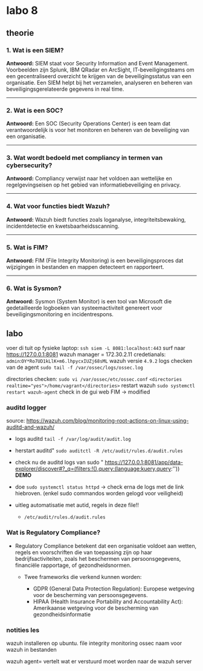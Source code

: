 # labo 8

## theorie

### 1. Wat is een SIEM?

**Antwoord:** SIEM staat voor Security Information and Event Management. Voorbeelden zijn Splunk, IBM QRadar en ArcSight, IT-beveiligingsteams om een gecentraliseerd overzicht te krijgen van de beveiligingsstatus van een organisatie. Een SIEM helpt bij het verzamelen, analyseren en beheren van beveiligingsgerelateerde gegevens in real time.

---

### 2. Wat is een SOC?

**Antwoord:** Een SOC (Security Operations Center) is een team dat verantwoordelijk is voor het monitoren en beheren van de beveiliging van een organisatie.

---

### 3. Wat wordt bedoeld met compliancy in termen van cybersecurity?

**Antwoord:** Compliancy verwijst naar het voldoen aan wettelijke en regelgevingseisen op het gebied van informatiebeveiliging en privacy.

---

### 4. Wat voor functies biedt Wazuh?

**Antwoord:** Wazuh biedt functies zoals loganalyse, integriteitsbewaking, incidentdetectie en kwetsbaarheidsscanning.

---

### 5. Wat is FIM?

**Antwoord:** FIM (File Integrity Monitoring) is een beveiligingsproces dat wijzigingen in bestanden en mappen detecteert en rapporteert.

---

### 6. Wat is Sysmon?

**Antwoord:** Sysmon (System Monitor) is een tool van Microsoft die gedetailleerde logboeken van systeemactiviteit genereert voor beveiligingsmonitoring en incidentrespons.

## labo

voer di tuit op fysieke laptop:
`ssh siem -L 8081:localhost:443`
surf naar <https://127.0.0.1:8081>
wazuh manager = 172.30.2.11
credetianals: `admin`:`OY*Ro7UD1kLlK+m6.lhpycxIUZj68sML`
wazuh versie `4.9.2`
logs checken van de agent `sudo tail -f /var/ossec/logs/ossec.log`

directories checken:
`sudo vi /var/ossec/etc/ossec.conf`
`<directories realtime="yes">/home/vagrant</directories>`
restart wazuh `sudo systemctl restart wazuh-agent`
check in de gui web FIM -> modified

### auditd logger

source: <https://wazuh.com/blog/monitoring-root-actions-on-linux-using-auditd-and-wazuh/>

- logs auditd `tail -f /var/log/audit/audit.log`
- herstart auditd" `sudo auditctl -R /etc/audit/rules.d/audit.rules`

- check nu de auditd logs van sudo " <https://127.0.0.1:8081/app/data-explorer/discover#?_q=(filters:!(),query:(language:kuery,query>:''))
**DEMO**
- doe `sudo systemctl status httpd` -> check erna de logs met de link hiebroven. (enkel sudo commandos worden gelogd voor veiligheid)
- uitleg automatisatie met autid, regels in deze file!!
  - `/etc/audit/rules.d/audit.rules`


### Wat is Regulatory Compliance?

- Regulatory Compliance betekent dat een organisatie voldoet aan wetten, regels en voorschriften die van toepassing zijn op haar bedrijfsactiviteiten,  zoals het beschermen van persoonsgegevens, financiële rapportage, of gezondheidsnormen.
  - Twee frameworks die verkend kunnen worden:

    - GDPR (General Data Protection Regulation): Europese wetgeving voor de bescherming van persoonsgegevens.
    - HIPAA (Health Insurance Portability and Accountability Act): Amerikaanse wetgeving voor de bescherming van gezondheidsinformatie

### notities les

wazuh installeren op ubuntu.
file integrity monitoring
ossec naam voor wazuh in bestanden

wazuh agent= vertelt wat er verstuurd moet worden naar de wazuh server
